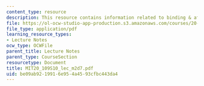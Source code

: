 ```yaml
---
content_type: resource
description: This resource contains information related to binding & affinity measurements.
file: https://ol-ocw-studio-app-production.s3.amazonaws.com/courses/20-109-laboratory-fundamentals-in-biological-engineering-spring-2010/be09ab9219916e954a4593cfbc443da4_MIT20_109S10_lec_m2d7.pdf
file_type: application/pdf
learning_resource_types:
- Lecture Notes
ocw_type: OCWFile
parent_title: Lecture Notes
parent_type: CourseSection
resourcetype: Document
title: MIT20_109S10_lec_m2d7.pdf
uid: be09ab92-1991-6e95-4a45-93cfbc443da4
---
```


